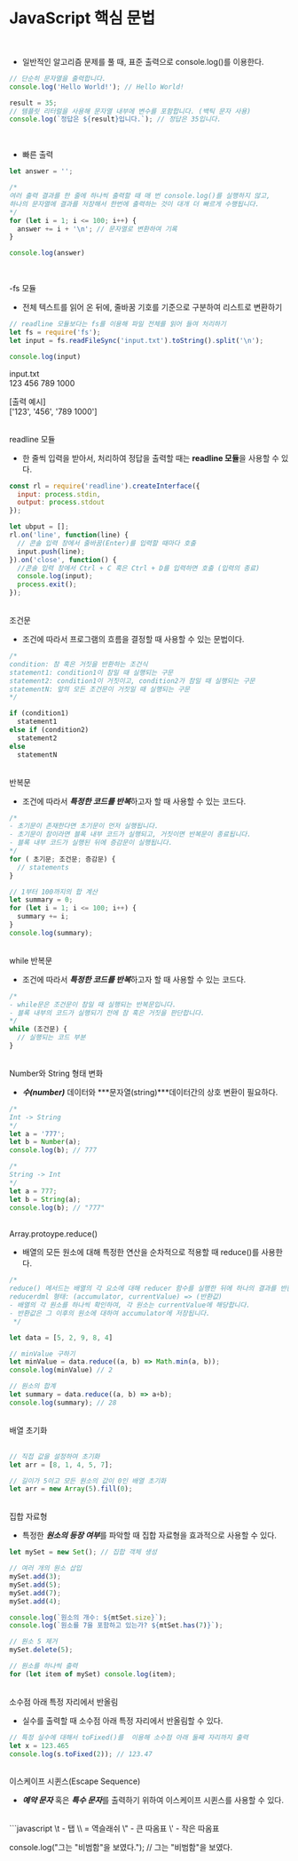 # JavaScript 핵심 문법
<br/> 

* 일반적인 알고리즘 문제를 풀 때, 표준 출력으로 console.log()를 이용한다.

``` JavaScript
// 단순히 문자열을 출력합니다.
console.log('Hello World!'); // Hello World!

result = 35;
// 템플릿 리터럴을 사용해 문자열 내부에 변수를 포함합니다. (백틱 문자 사용)
console.log(`정답은 ${result}입니다.`); // 정답은 35입니다.
```
<br/> 

* 빠른 출력
``` JavaScript
let answer = '';

/*
여러 출력 결과를 한 줄에 하나씩 출력할 때 매 번 console.log()를 실행하지 않고,
하나의 문자열에 결과를 저장해서 한번에 출력하는 것이 대개 더 빠르게 수행됩니다.
*/
for (let i = 1; i <= 100; i++) {
  answer += i + '\n'; // 문자열로 변환하여 기록
} 

console.log(answer)
```
<br/>

-fs 모듈
* 전체 텍스트를 읽어 온 뒤에, 줄바꿈 기호를 기준으로 구분하여 리스트로 변환하기
``` JavaScript
// readline 모듈보다는 fs를 이용해 파일 전체를 읽어 들여 처리하기
let fs = require('fs');
let input = fs.readFileSync('input.txt').toString().split('\n');

console.log(input)
```
input.txt<br/>
123
456
789 1000

[출력 예시]<br/>
['123', '456', '789 1000']
<br/><br/>

readline 모듈
* 한 줄씩 입력을 받아서, 처리하여 정답을 출력할 때는 **readline 모듈**을 사용할 수 있다.
``` javascript
const rl = require('readline').createInterface({
  input: process.stdin,
  output: process.stdout
});

let ubput = [];
rl.on('line', function(line) {
  // 콘솔 입력 창에서 줄바꿈(Enter)를 입력할 때마다 호출
  input.push(line);
}).on('close', function() {
  //콘솔 입력 창에서 Ctrl + C 혹은 Ctrl + D를 입력하면 호출 (입력의 종료)
  console.log(input);
  process.exit();
});
```
<br/>
조건문

* 조건에 따라서 프로그램의 흐름을 결정할 때 사용할 수 있는 문법이다.
``` JavaScript
/*
condition: 참 혹은 거짓을 반환하는 조건식
statement1: condition1이 참일 때 실행되는 구문 
statement2: condition1이 거짓이고, condition2가 참일 때 실행되는 구문
statementN: 앞의 모든 조건문이 거짓일 때 실행되는 구문
*/

if (condition1)
  statement1
else if (condition2)
  statement2
else
  statementN
```
<br/>
반복문

* 조건에 따라서 ***특정한 코드를 반복***하고자 할 때 사용할 수 있는 코드다.
```JavaScript
/*
- 초기문이 존재한다면 초기문이 먼저 실행됩니다.
- 초기문이 참이라면 블록 내부 코드가 실행되고, 거짓이면 반복문이 종료됩니다.
- 블록 내부 코드가 실행된 뒤에 증감문이 실행됩니다.
*/
for ( 초기문; 조건문; 증감문) {
  // statements
}

// 1부터 100까지의 합 계산
let summary = 0;
for (let i = 1; i <= 100; i++) {
  summary += i;
}
console.log(summary);
```
<br/>
while 반복문

* 조건에 따라서 ***특정한 코드를 반복***하고자 할 때 사용할 수 있는 코드다.
```JavaScript
/* 
- while문은 조건문이 참일 때 실행되는 반복문입니다.
- 블록 내부의 코드가 실행되기 전에 참 혹은 거짓을 판단합니다.
*/
while (조건문) {
  // 실행되는 코드 부분
}
```
<br/>
Number와 String 형태 변화

* ***수(number)*** 데이터와 ***문자열(string)***데이터간의 상호 변환이 필요하다.
```javascript
/*
Int -> String
*/
let a = '777';
let b = Number(a);
console.log(b); // 777

/*
String -> Int
*/
let a = 777;
let b = String(a);
console.log(b); // "777"
```
<br/>
Array.protoype.reduce()

* 배열의 모든 원소에 대해 특정한 연산을 순차적으로 적용할 때 reduce()를 사용한다.
```javascript
/*
reduce() 메서드는 배열의 각 요소에 대해 reducer 함수를 실행한 뒤에 하나의 결과를 반환합니다.
reducerdml 형태: (accumulator, currentValue) => (반환값)
- 배열의 각 원소를 하나씩 확인하여, 각 원소는 currentValue에 해당합니다.
- 반환값은 그 이후의 원소에 대하여 accumulator에 저장됩니다.
 */

let data = [5, 2, 9, 8, 4]

// minValue 구하기 
let minValue = data.reduce((a, b) => Math.min(a, b));
console.log(minValue) // 2

// 원소의 합계 
let summary = data.reduce((a, b) => a+b);
console.log(summary); // 28
```
<br/>
배열 초기화<br/><br/>

```javascript
// 직접 값을 설정하여 초기화
let arr = [8, 1, 4, 5, 7];

// 길이가 5이고 모든 원소의 값이 0인 배열 초기화
let arr = new Array(5).fill(0);
```
<br/>
집합 자료형

* 특정한 ***원소의 등장 여부***를 파악할 때 집합 자료형을 효과적으로 사용할 수 있다.
```javascript
let mySet = new Set(); // 집합 객체 생성

// 여러 개의 원소 삽입
mySet.add(3);
mySet.add(5);
mySet.add(7);
mySet.add(4);

console.log(`원소의 개수: ${mtSet.size}`);
console.log(`원소를 7을 포함하고 있는가? ${mtSet.has(7)}`);

// 원소 5 제거
mySet.delete(5);

// 원소를 하나씩 출력
for (let item of mySet) console.log(item);
```
<br/>
소수점 아래 특정 자리에서 반올림

* 실수를 출력할 때 소수점 아래 특정 자리에서 반올림할 수 있다.
```javascript
// 특정 실수에 대해서 toFixed()를  이용해 소수점 아래 둘째 자리까지 출력
let x = 123.465
console.log(s.toFixed(2)); // 123.47
```
<br/>
이스케이프 시퀸스(Escape Sequence)

* ***예약 문자*** 혹은 ***특수 문자***를 출력하기 위하여 이스케이프 시퀸스를 사용할 수 있다.
<br/>
```javascript
\t - 탭
\\ = 역슬래쉬
\" - 큰 따옴표
\' - 작은 따옴표

console.log("그는 \"비범함\"을 보였다."); // 그는 "비범함"을 보였다.
```